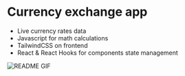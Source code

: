 # Currency exchange app 

- Live currency rates data
- Javascript for math calculations
- TailwindCSS on frontend
- React & React Hooks for components state management

![README GIF](https://github.com/devdanilov/react-tailwind-currency-exchange-app/blob/assets/exchange-currency-app.gif)

